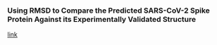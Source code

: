 ### Using RMSD to Compare the Predicted SARS-CoV-2 Spike Protein Against its Experimentally Validated Structure 
   [link]()
